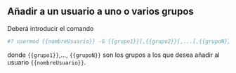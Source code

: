 ## Añadir a un usuario a uno o varios grupos

Deberá introducir el comando

```bash
#? usermod {{nombreUsuario}} -G {{grupo1}}[,{{grupo2}}[,...[,{{grupoN}}]]]
```

donde `{{grupo1}}`,..., `{{grupoN}}` son los grupos a los que desea añadir al usuario `{{nombreUsuario}}`.
